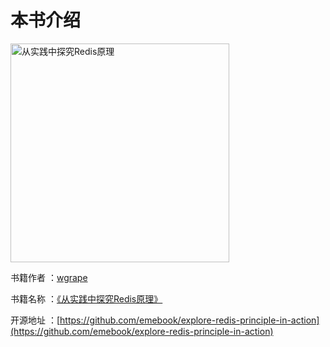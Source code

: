 # 本书介绍

<img width="350" alt="从实践中探究Redis原理" src="https://user-images.githubusercontent.com/35942268/205210572-f94d3267-e88c-4ebc-9d22-b3f1bc091be5.png">

书籍作者 ：[wgrape](https://github.com/wgrape/)

书籍名称 ：[《从实践中探究Redis原理》](https://wgrape.gitbook.io/explore-redis-principle-in-action/)

开源地址 ：[https://github.com/emebook/explore-redis-principle-in-action](https://github.com/emebook/explore-redis-principle-in-action)
